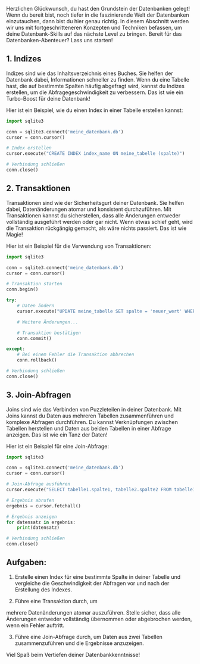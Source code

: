 Herzlichen Glückwunsch, du hast den Grundstein der Datenbanken gelegt! Wenn du bereit bist, noch tiefer in die faszinierende Welt der Datenbanken einzutauchen, dann bist du hier genau richtig. In diesem Abschnitt werden wir uns mit fortgeschritteneren Konzepten und Techniken befassen, um deine Datenbank-Skills auf das nächste Level zu bringen. Bereit für das Datenbanken-Abenteuer? Lass uns starten!

## 1. Indizes

Indizes sind wie das Inhaltsverzeichnis eines Buches. Sie helfen der Datenbank dabei, Informationen schneller zu finden. Wenn du eine Tabelle hast, die auf bestimmte Spalten häufig abgefragt wird, kannst du Indizes erstellen, um die Abfragegeschwindigkeit zu verbessern. Das ist wie ein Turbo-Boost für deine Datenbank!

Hier ist ein Beispiel, wie du einen Index in einer Tabelle erstellen kannst:

```python
import sqlite3

conn = sqlite3.connect('meine_datenbank.db')
cursor = conn.cursor()

# Index erstellen
cursor.execute("CREATE INDEX index_name ON meine_tabelle (spalte)")

# Verbindung schließen
conn.close()
```

## 2. Transaktionen

Transaktionen sind wie der Sicherheitsgurt deiner Datenbank. Sie helfen dabei, Datenänderungen atomar und konsistent durchzuführen. Mit Transaktionen kannst du sicherstellen, dass alle Änderungen entweder vollständig ausgeführt werden oder gar nicht. Wenn etwas schief geht, wird die Transaktion rückgängig gemacht, als wäre nichts passiert. Das ist wie Magie!

Hier ist ein Beispiel für die Verwendung von Transaktionen:

```python
import sqlite3

conn = sqlite3.connect('meine_datenbank.db')
cursor = conn.cursor()

# Transaktion starten
conn.begin()

try:
    # Daten ändern
    cursor.execute("UPDATE meine_tabelle SET spalte = 'neuer_wert' WHERE bedingung")

    # Weitere Änderungen...

    # Transaktion bestätigen
    conn.commit()

except:
    # Bei einem Fehler die Transaktion abbrechen
    conn.rollback()

# Verbindung schließen
conn.close()
```

## 3. Join-Abfragen

Joins sind wie das Verbinden von Puzzleteilen in deiner Datenbank. Mit Joins kannst du Daten aus mehreren Tabellen zusammenführen und komplexe Abfragen durchführen. Du kannst Verknüpfungen zwischen Tabellen herstellen und Daten aus beiden Tabellen in einer Abfrage anzeigen. Das ist wie ein Tanz der Daten!

Hier ist ein Beispiel für eine Join-Abfrage:

```python
import sqlite3

conn = sqlite3.connect('meine_datenbank.db')
cursor = conn.cursor()

# Join-Abfrage ausführen
cursor.execute("SELECT tabelle1.spalte1, tabelle2.spalte2 FROM tabelle1 JOIN tabelle2 ON tabelle1.id = tabelle2.id")

# Ergebnis abrufen
ergebnis = cursor.fetchall()

# Ergebnis anzeigen
for datensatz in ergebnis:
    print(datensatz)

# Verbindung schließen
conn.close()
```

## Aufgaben:

1. Erstelle einen Index für eine bestimmte Spalte in deiner Tabelle und vergleiche die Geschwindigkeit der Abfragen vor und nach der Erstellung des Indexes.

2. Führe eine Transaktion durch, um

 mehrere Datenänderungen atomar auszuführen. Stelle sicher, dass alle Änderungen entweder vollständig übernommen oder abgebrochen werden, wenn ein Fehler auftritt.

3. Führe eine Join-Abfrage durch, um Daten aus zwei Tabellen zusammenzuführen und die Ergebnisse anzuzeigen.

Viel Spaß beim Vertiefen deiner Datenbankkenntnisse!